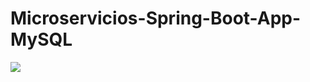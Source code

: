 # Microservicios-Spring-Boot-App-MySQL

![](https://user-images.githubusercontent.com/60897075/103002830-a0caec00-44fd-11eb-9f2e-ae16ee2a96b4.png)
